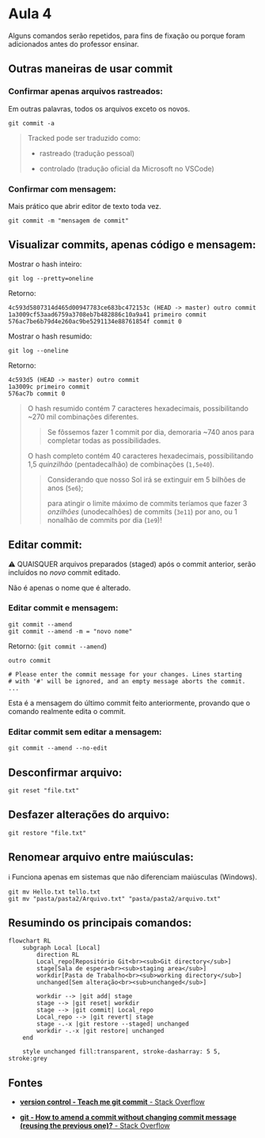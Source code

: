 # Aula 4

Alguns comandos serão repetidos, para fins de fixação ou porque foram adicionados antes do professor ensinar.

## Outras maneiras de usar commit

### Confirmar apenas arquivos rastreados:

Em outras palavras, todos os arquivos exceto os novos.

```git
git commit -a
```

> Tracked pode ser traduzido como:
> 
> * rastreado (tradução pessoal)
> 
> * controlado (tradução oficial da Microsoft no VSCode)

### Confirmar com mensagem:

Mais prático que abrir editor de texto toda vez.

```git
git commit -m "mensagem de commit"
```

## Visualizar commits, apenas código e mensagem:

Mostrar o hash inteiro:
```git
git log --pretty=oneline
```

Retorno:

```git
4c593d5807314d465d00947783ce683bc472153c (HEAD -> master) outro commit
1a3009cf53aad6759a3708eb7b482886c10a9a41 primeiro commit
576ac7be6b79d4e260ac9be5291134e88761854f commit 0
```

Mostrar o hash resumido:

```git
git log --oneline
```

Retorno:

```git
4c593d5 (HEAD -> master) outro commit
1a3009c primeiro commit
576ac7b commit 0
```

> O hash resumido contém 7 caracteres hexadecimais, possibilitando ~270 mil combinações diferentes.
>
> > Se fôssemos fazer 1 commit por dia, demoraria ~740 anos para completar todas as possibilidades.
>
> O hash completo contém 40 caracteres hexadecimais, possibilitando 1,5 *quinzilhão* (pentadecalhão) de combinações (`1,5e40`).
>
> > Considerando que nosso Sol irá se extinguir em 5 bilhões de anos (`5e6`);
> > 
> > para atingir o limite máximo de commits teríamos que fazer 3 *onzilhões*  (unodecalhões) de commits (`3e11`) por ano, ou 1 nonalhão de commits por dia (`1e9`)!

## Editar commit:

:warning: QUAISQUER arquivos preparados (staged) após o commit anterior, serão incluídos no *novo* commit editado.

Não é apenas o nome que é alterado. 

### Editar commit e mensagem:

```git
git commit --amend
git commit --amend -m = "novo nome"
```

Retorno: (`git commit --amend`)

```git
outro commit

# Please enter the commit message for your changes. Lines starting
# with '#' will be ignored, and an empty message aborts the commit.
...
```

Esta é a mensagem do último commit feito anteriormente,  provando que o comando realmente edita o commit.

### Editar commit sem editar a mensagem:

```git
git commit --amend --no-edit
```

## Desconfirmar arquivo:

```git
git reset "file.txt"
```

## Desfazer alterações do arquivo:

```git
git restore "file.txt"
```

## Renomear arquivo entre maiúsculas:

:information_source: Funciona apenas em sistemas que não diferenciam maiúsculas (Windows).

```git
git mv Hello.txt tello.txt
git mv "pasta/pasta2/Arquivo.txt" "pasta/pasta2/arquivo.txt"
```

## Resumindo os principais comandos:

```mermaid
flowchart RL
    subgraph Local [Local]
        direction RL
        Local_repo[Repositório Git<br><sub>Git directory</sub>]
        stage[Sala de espera<br><sub>staging area</sub>]
        workdir[Pasta de Trabalho<br><sub>working directory</sub>]
        unchanged[Sem alteração<br><sub>unchanged</sub>]

        workdir --> |git add| stage
        stage --> |git reset| workdir
        stage --> |git commit| Local_repo
        Local_repo --> |git revert| stage
        stage -.-x |git restore --staged| unchanged
        workdir -.-x |git restore| unchanged
    end

    style unchanged fill:transparent, stroke-dasharray: 5 5, stroke:grey
```

## Fontes

* [**version control - Teach me git commit** - Stack Overflow](https://stackoverflow.com/questions/5625934/teach-me-git-commit)

* [**git - How to amend a commit without changing commit message (reusing the previous one)?** - Stack Overflow](https://stackoverflow.com/questions/10237071/how-to-amend-a-commit-without-changing-commit-message-reusing-the-previous-one)
